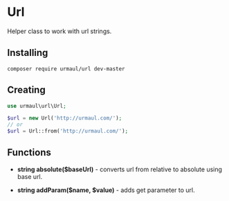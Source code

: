 # Url

Helper class to work with url strings.

## Installing

``
composer require urmaul/url dev-master
``

## Creating

```php
use urmaul\url\Url;

$url = new Url('http://urmaul.com/');
// or
$url = Url::from('http://urmaul.com/');
```

## Functions

* **string absolute($baseUrl)** - converts url from relative to absolute using base url.

* **string addParam($name, $value)** - adds get parameter to url.

